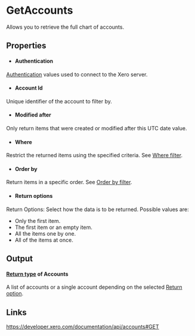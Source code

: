 GetAccounts
============

Allows you to retrieve the full chart of accounts.

Properties
----------

- #### Authentication
[Authentication](../../../Common/Authentication/Index.md) values used to connect to the Xero server.
- #### Account Id
Unique identifier of the account to filter by.
- #### Modified after
Only return items that were created or modified after this UTC date value.
- #### Where
Restrict the returned items using the specified criteria. See [Where filter](../../../Common/Filters/Where/Index.md).
- #### Order by
Return items in a specific order. See [Order by filter](../../../Common/Filters/OrderBy/Index.md).
- #### Return options
Return Options: Select how the data is to be returned. Possible values are:
  * Only the first item.
  * The first item or an empty item. 
  * All the items one by one.
  * All of the items at once.


Output
-----
#### [Return type](#return-options) of Accounts
A list of accounts or a single account depending on the selected [Return option](#return-options).

Links
-----

https://developer.xero.com/documentation/api/accounts#GET
